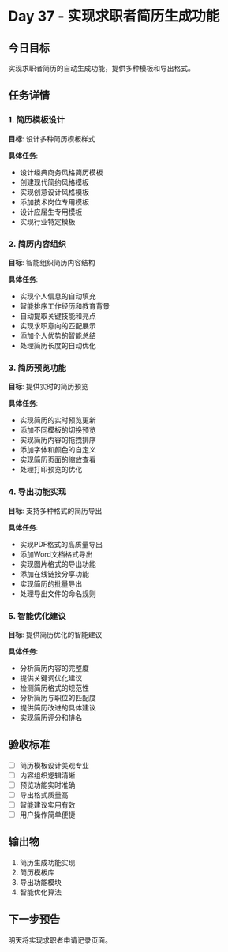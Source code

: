 # Day 37 - 实现求职者简历生成功能

## 今日目标
实现求职者简历的自动生成功能，提供多种模板和导出格式。

## 任务详情

### 1. 简历模板设计
**目标**: 设计多种简历模板样式

**具体任务**:
- 设计经典商务风格简历模板
- 创建现代简约风格模板
- 实现创意设计风格模板
- 添加技术岗位专用模板
- 设计应届生专用模板
- 实现行业特定模板

### 2. 简历内容组织
**目标**: 智能组织简历内容结构

**具体任务**:
- 实现个人信息的自动填充
- 智能排序工作经历和教育背景
- 自动提取关键技能和亮点
- 实现求职意向的匹配展示
- 添加个人优势的智能总结
- 处理简历长度的自动优化

### 3. 简历预览功能
**目标**: 提供实时的简历预览

**具体任务**:
- 实现简历的实时预览更新
- 添加不同模板的切换预览
- 实现简历内容的拖拽排序
- 添加字体和颜色的自定义
- 实现简历页面的缩放查看
- 处理打印预览的优化

### 4. 导出功能实现
**目标**: 支持多种格式的简历导出

**具体任务**:
- 实现PDF格式的高质量导出
- 添加Word文档格式导出
- 实现图片格式的导出功能
- 添加在线链接分享功能
- 实现简历的批量导出
- 处理导出文件的命名规则

### 5. 智能优化建议
**目标**: 提供简历优化的智能建议

**具体任务**:
- 分析简历内容的完整度
- 提供关键词优化建议
- 检测简历格式的规范性
- 分析简历与职位的匹配度
- 提供简历改进的具体建议
- 实现简历评分和排名

## 验收标准
- [ ] 简历模板设计美观专业
- [ ] 内容组织逻辑清晰
- [ ] 预览功能实时准确
- [ ] 导出格式质量高
- [ ] 智能建议实用有效
- [ ] 用户操作简单便捷

## 输出物
1. 简历生成功能实现
2. 简历模板库
3. 导出功能模块
4. 智能优化算法

## 下一步预告
明天将实现求职者申请记录页面。
